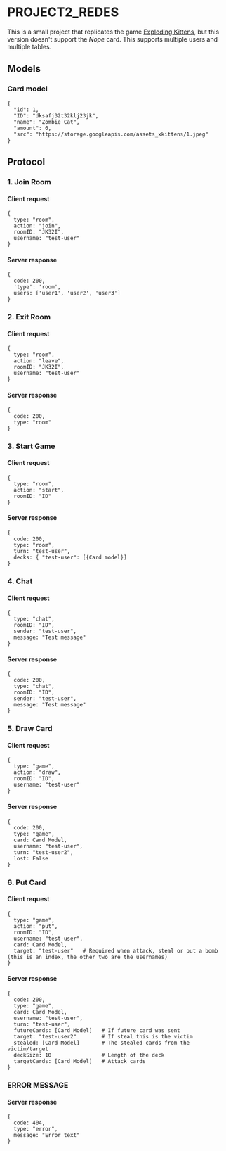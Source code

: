 # PROJECT2_REDES
This is a small project that replicates the game [Exploding Kittens](https://www.explodingkittens.com/products/exploding-kittens-original-edition), but
this version doesn't support the *Nope* card. This supports multiple users and multiple tables. 

## Models

### Card model
```
{
  "id": 1,
  "ID": "dksafj32t32klj23jk",
  "name": "Zombie Cat",
  "amount": 6,
  "src": "https://storage.googleapis.com/assets_xkittens/1.jpeg"
}
```

## Protocol

### **1. Join Room**

#### Client request
```
{
  type: "room",
  action: "join",
  roomID: "JK32I",
  username: "test-user"
}
```

#### Server response
```
{
  code: 200,
  'type': 'room',
  users: ['user1', 'user2', 'user3']
}
```

### **2. Exit Room**

#### Client request
```
{
  type: "room",
  action: "leave",
  roomID: "JK32I",
  username: "test-user"
}
```

#### Server response
```
{
  code: 200,
  type: "room"
}
```

### **3. Start Game**

#### Client request
```
{
  type: "room",
  action: "start",
  roomID: "ID"
}
```

#### Server response
```
{
  code: 200,
  type: "room",
  turn: "test-user",
  decks: { "test-user": [{Card model}]
}
```

### **4. Chat**

#### Client request
```
{
  type: "chat",
  roomID: "ID",
  sender: "test-user",
  message: "Test message"
}
```

#### Server response
```
{
  code: 200,
  type: "chat",
  roomID: "ID",
  sender: "test-user",
  message: "Test message"
}
```

### **5. Draw Card**

#### Client request
```
{
  type: "game",
  action: "draw",
  roomID: "ID",
  username: "test-user"
}
```

#### Server response
```
{
  code: 200,
  type: "game",
  card: Card Model,
  username: "test-user",
  turn: "test-user2",
  lost: False
}
```

### **6. Put Card**

#### Client request
```
{
  type: "game",
  action: "put",
  roomID: "ID",
  username: "test-user",
  card: Card Model,
  target: "test-user"   # Required when attack, steal or put a bomb (this is an index, the other two are the usernames)
}
```

#### Server response
```
{
  code: 200,
  type: "game",
  card: Card Model,
  username: "test-user",
  turn: "test-user",
  futureCards: [Card Model]   # If future card was sent
  target: "test-user2"        # If steal this is the victim 
  stealed: [Card Model]       # The stealed cards from the victim/target
  deckSize: 10                # Length of the deck
  targetCards: [Card Model]   # Attack cards
}
```

### **ERROR MESSAGE**

#### Server response
```
{
  code: 404,
  type: "error",
  message: "Error text"
}
```
